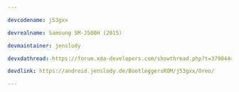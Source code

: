 ```yaml
---

devcodename: j53gxx

devrealname: Samsung SM-J500H (2015)

devmaintainer: jenslody

devxdathread: https://forum.xda-developers.com/showthread.php?t=3790444

devdlink: https://android.jenslody.de/BootleggersROM/j53gxx/Oreo/

---
```

